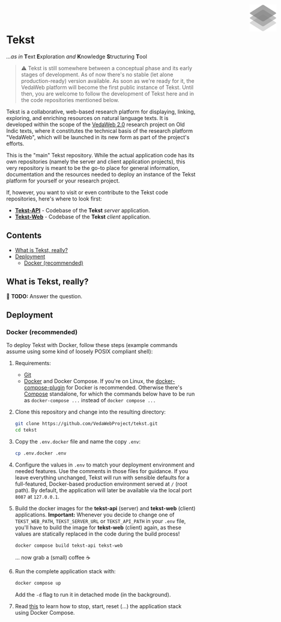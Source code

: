 <img width="72" height="72" align="right" style="position: absolute;  top: 0; right: 0; padding: 12px;" src="resources/logo.png" alt="Tekst logo"/>

# Tekst <!-- omit in toc -->

*...as in* **T**ext **E**xploration *and* **K**nowledge **S**tructuring **T**ool

> ⚠ Tekst is still somewhere between a conceptual phase and its early stages of development. As of now there's no stable (let alone production-ready) version available.
> As soon as we're ready for it, the VedaWeb platform will become the first public instance of Tekst. Until then, you are welcome to follow the development of Tekst here and in the code repositories mentioned below.

Tekst is a collaborative, web-based research platform for displaying, linking, exploring, and enriching resources on natural language texts. It is developed within the scope of the [VedaWeb 2.0](https://vedaweb.uni-koeln.de/) research project on Old Indic texts, where it constitutes the technical basis of the research platform "VedaWeb", which will be launched in its new form as part of the project's efforts.

This is the "main" Tekst repository. While the actual application code has its own repositories (namely the server and client application projects), this very repository is meant to be the go-to place for general information, documentation and the resources needed to deploy an instance of the Tekst platform for yourself or your research project.

If, however, you want to visit or even contribute to the Tekst code repositories, here's where to look first:

- [**Tekst-API**](https://github.com/VedaWebProject/Tekst-API) - Codebase of the **Tekst** *server* application.
- [**Tekst-Web**](https://github.com/VedaWebProject/Tekst-Web) - Codebase of the **Tekst** *client* application.


## Contents  <!-- omit in toc -->

- [What is Tekst, really?](#what-is-tekst-really)
- [Deployment](#deployment)
  - [Docker (recommended)](#docker-recommended)


## What is Tekst, really?

🚧 **TODO:** Answer the question.


## Deployment

### Docker (recommended)
To deploy Tekst with Docker, follow these steps (example commands assume using some kind of loosely POSIX compliant shell):

1. Requirements:
   - [Git](https://git-scm.com/)
   - [Docker](https://docs.docker.com/engine/install) and Docker Compose. If you're on Linux, the [docker-compose-plugin](https://docs.docker.com/compose/install/linux/) for Docker is recommended. Otherwise there's [Compose](https://docs.docker.com/compose/install/other/) standalone, for which the commands below have to be run as `docker-compose ...` instead of `docker compose ...`

2. Clone this repository and change into the resulting directory:

    ```sh
    git clone https://github.com/VedaWebProject/tekst.git
    cd tekst
    ```

3. Copy the `.env.docker` file and name the copy `.env`:

    ```sh
    cp .env.docker .env
    ```

4. Configure the values in `.env` to match your deployment environment and needed features. Use the comments in those files for guidance. If you leave everything unchanged, Tekst will run with sensible defaults for a full-featured, Docker-based production environment served at `/` (root path). By default, the application will later be available via the local port `8087` at `127.0.0.1`.

5. Build the docker images for the **tekst-api** (server) and **tekst-web** (client) applications. **Important:** Whenever you decide to change one of `TEKST_WEB_PATH`, `TEKST_SERVER_URL` or `TEKST_API_PATH` in your `.env` file, you'll have to build the image for **tekst-web** (client) again, as these values are statically replaced in the code during the build process!

    ```sh
    docker compose build tekst-api tekst-web
    ```

    ... now grab a (small) coffee ☕

6. Run the complete application stack with:

    ```sh
    docker compose up
    ```

    Add the `-d` flag to run it in detached mode (in the background).

7. Read [this](https://docs.docker.com/engine/reference/commandline/compose/) to learn how to stop, start, reset (...) the application stack using Docker Compose.
